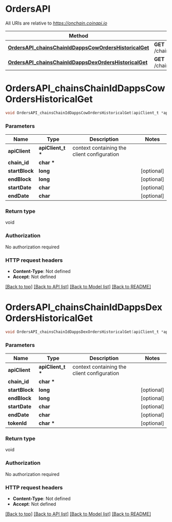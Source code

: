 # OrdersAPI

All URIs are relative to *https://onchain.coinapi.io*

Method | HTTP request | Description
------------- | ------------- | -------------
[**OrdersAPI_chainsChainIdDappsCowOrdersHistoricalGet**](OrdersAPI.md#OrdersAPI_chainsChainIdDappsCowOrdersHistoricalGet) | **GET** /chains/{chain_id}/dapps/cow/orders/historical | 
[**OrdersAPI_chainsChainIdDappsDexOrdersHistoricalGet**](OrdersAPI.md#OrdersAPI_chainsChainIdDappsDexOrdersHistoricalGet) | **GET** /chains/{chain_id}/dapps/dex/orders/historical | 


# **OrdersAPI_chainsChainIdDappsCowOrdersHistoricalGet**
```c
void OrdersAPI_chainsChainIdDappsCowOrdersHistoricalGet(apiClient_t *apiClient, char * chain_id, long startBlock, long endBlock, char startDate, char endDate);
```

### Parameters
Name | Type | Description  | Notes
------------- | ------------- | ------------- | -------------
**apiClient** | **apiClient_t \*** | context containing the client configuration |
**chain_id** | **char \*** |  | 
**startBlock** | **long** |  | [optional] 
**endBlock** | **long** |  | [optional] 
**startDate** | **char** |  | [optional] 
**endDate** | **char** |  | [optional] 

### Return type

void

### Authorization

No authorization required

### HTTP request headers

 - **Content-Type**: Not defined
 - **Accept**: Not defined

[[Back to top]](#) [[Back to API list]](../README.md#documentation-for-api-endpoints) [[Back to Model list]](../README.md#documentation-for-models) [[Back to README]](../README.md)

# **OrdersAPI_chainsChainIdDappsDexOrdersHistoricalGet**
```c
void OrdersAPI_chainsChainIdDappsDexOrdersHistoricalGet(apiClient_t *apiClient, char * chain_id, long startBlock, long endBlock, char startDate, char endDate, char * tokenId);
```

### Parameters
Name | Type | Description  | Notes
------------- | ------------- | ------------- | -------------
**apiClient** | **apiClient_t \*** | context containing the client configuration |
**chain_id** | **char \*** |  | 
**startBlock** | **long** |  | [optional] 
**endBlock** | **long** |  | [optional] 
**startDate** | **char** |  | [optional] 
**endDate** | **char** |  | [optional] 
**tokenId** | **char \*** |  | [optional] 

### Return type

void

### Authorization

No authorization required

### HTTP request headers

 - **Content-Type**: Not defined
 - **Accept**: Not defined

[[Back to top]](#) [[Back to API list]](../README.md#documentation-for-api-endpoints) [[Back to Model list]](../README.md#documentation-for-models) [[Back to README]](../README.md)

